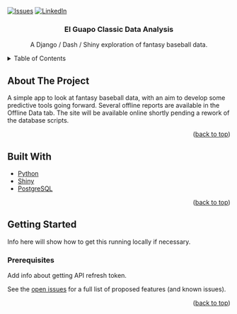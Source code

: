 <div id="top"></div>

[![Issues][issues-shield]][issues-url]
[![LinkedIn][linkedin-shield]][linkedin-url]

<div align="center">
<h3 align="center">El Guapo Classic Data Analysis</h3>

  <p align="center">
  A Django / Dash / Shiny exploration of fantasy baseball data.
    <br />
  </p>
</div>

<!-- TABLE OF CONTENTS -->
<details>
  <summary>Table of Contents</summary>
  <ol>
    <li>
      <a href="#about-the-project">About the Project</a>
      <ul>
        <li><a href="#built-with">Built With</a></li>
      </ul>
    </li>
    <li>
      <a href="#getting-started">Getting Started</a>
      <ul>
        <li><a href="#prerequisites">Prerequisites</a></li>
      </ul>
    </li>
  </ol>
</details>

<!-- ABOUT THE PROJECT -->
## About The Project

A simple app to look at fantasy baseball data, with an aim to develop some predictive tools going forward.
Several offline reports are available in the Offline Data tab.
The site will be available online shortly pending a rework of the database scripts.

<p align="right">(<a href="#top">back to top</a>)</p>

<!-- BUILT WITH -->

## Built With

* [Python](https://www.python.org/)
* [Shiny](https://shiny.rstudio.com/)
* [PostgreSQL](https://www.postgresql.org/)

<p align="right">(<a href="#top">back to top</a>)</p>

<!-- GETTING STARTED -->
## Getting Started

Info here will show how to get this running locally if necessary.

### Prerequisites

Add info about getting API refresh token.


See the [open issues](https://github.com/adam-mandelson/Fantasy-Baseball-Data-Explorer/issues) for a full list of proposed features (and known issues).

<p align="right">(<a href="#top">back to top</a>)</p>

<!-- MARKDOWN LINKS & IMAGES -->
<!-- https://www.markdownguide.org/basic-syntax/#reference-style-links -->
[issues-shield]: https://img.shields.io/github/issues/adam-mandelson/Fantasy-Baseball-Data-Explorer.svg?style=for-the-badge
[issues-url]: https://github.com/adam-mandelson/Fantasy-Baseball-Data-Explorer/issues
[linkedin-shield]: https://img.shields.io/badge/-LinkedIn-black.svg?style=for-the-badge&logo=linkedin&colorB=555
[linkedin-url]: https://linkedin.com/in/adam-mandelson
